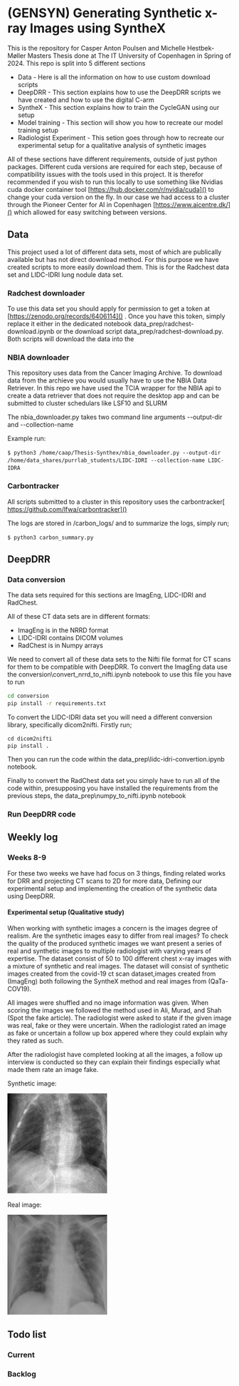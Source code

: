 # (GENSYN) Generating Synthetic x-ray Images using SyntheX

This is the repository for Casper Anton Poulsen and Michelle Hestbek-Møller Masters Thesis done at The IT University of Copenhagen in Spring of 2024. This repo is split into 5 different sections

* Data - Here is all the information on how to use custom download scripts
* DeepDRR - This section explains how to use the DeepDRR scripts we have created and how to use the digital C-arm
* SyntheX - This section explains how to train the CycleGAN using our setup
* Model training - This section will show you how to recreate our model training setup
* Radiologist Experiment - This setion goes through how to recreate our experimental setup for a qualitative analysis of synthetic images

All of these sections have different requirements, outside of just python packages. Different cuda versions are required for each step, because of compatibility issues with the tools used in this project. It is therefor recommended if you wish to run this locally to use something like Nvidias cuda docker container tool [https://hub.docker.com/r/nvidia/cuda]() to change your cuda version on the fly. In our case we had access to a cluster through the Pioneer Center for AI in Copenhagen [https://www.aicentre.dk/]() which allowed for easy switching between versions.

## Data

This project used a lot of different data sets, most of which are publically available but has not direct download method. For this purpose we have created scripts to more easily download them. This is for the Radchest data set and LIDC-IDRI lung nodule data set.

### Radchest downloader

To use this data set you should apply for permission to get a token at [https://zenodo.org/records/6406114]() . Once you have this token, simply replace it either in the dedicated notebook data_prep/radchest-download.ipynb or the download script data_prep/radchest-download.py. Both scripts will download the data into the

### NBIA downloader

This repository uses data from the Cancer Imaging Archive. To download data from the archieve you would usually have to use the NBIA Data Retriever. In this repo we have used the TCIA wrapper for the NBIA api to create a data retriever that does not require the desktop app and can be submitted to cluster schedulars like LSF10 and SLURM

The nbia_downloader.py takes two command line arguments --output-dir and --collection-name

Example run:

`$ python3 /home/caap/Thesis-Synthex/nbia_downloader.py --output-dir /home/data_shares/purrlab_students/LIDC-IDRI --collection-name LIDC-IDRA`

### Carbontracker

All scripts submitted to a cluster in this repository uses the carbontracker[ https://github.com/lfwa/carbontracker]()

The logs are stored in /carbon_logs/ and to summarize the logs, simply run;

`$ python3 carbon_summary.py`

## DeepDRR

### Data conversion

The data sets required for this sections are ImagEng, LIDC-IDRI and RadChest.

All of these CT data sets are in different formats:

* ImagEng is in the NRRD format
* LIDC-IDRI contains DICOM volumes
* RadChest is in Numpy arrays

We need to convert all of these data sets to the Nifti file format for CT scans for them to be compatible with DeepDRR. To convert the ImagEng data use the conversion\convert_nrrd_to_nifti.ipynb notebook to use this file you have to run

```bash
cd conversion
pip install -r requirements.txt
```

To convert the LIDC-IDRI data set you will need a different conversion library, specifically dicom2nifti. Firstly run;

```
cd dicom2nifti
pip install .
```

Then you can run the code within the data_prep\lidc-idri-convertion.ipynb notebook.

Finally to convert the RadChest data set you simply have to run all of the code within, presupposing you have installed the requirements from the previous steps, the data_prep\numpy_to_nifti.ipynb notebook

### Run DeepDRR code


## Weekly log

### Weeks 8-9

For these two weeks we have had focus on 3 things, finding related works for DRR and projecting CT scans to 2D for more data, Defining our experimental setup and implementing the creation of the synthetic data using DeepDRR.

#### Experimental setup (Qualitative study)

When working with synthetic images a concern is the images degree of realism. Are the synthetic images easy to
differ from real images? To check the quality of the produced synthetic images we want present a series of real and synthetic images to multiple radiologist with varying years of expertise. The dataset consist of 50 to 100 different chest
x-ray images with a mixture of synthetic and real images. The dataset will consist of synthetic images created from the covid-19 ct scan dataset,images created from (ImagEng) both following the SyntheX method and real images from (QaTa-COV19).

All images were shuffled and no image information was given. When scoring the images we followed the method used in Ali, Murad, and Shah (Spot the fake article). The radiologist were asked to state if the given image was real, fake or they were uncertain. When the radiologist rated an image as fake or uncertain a follow up box appered where they could explain why they rated as such.

After the radiologist have completed looking at all the images, a follow up interview is conducted so they can explain their findings especially what made them rate an image fake.

Synthetic image:

![1709537604085](image/README/synthetic_example.png)

Real image:

![1709537643196](image/README/real_example.png)

## Todo list

### Current

### Backlog
